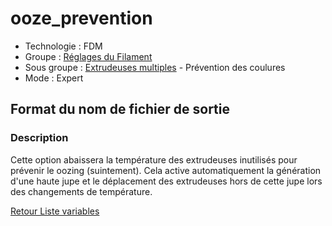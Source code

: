 # ooze_prevention

* Technologie : FDM
* Groupe : [Réglages du Filament](../filament_settings/filament_settings.md)
* Sous groupe : [Extrudeuses multiples](../print_settings/print_settings.md#extrudeuses-multiples) - Prévention des coulures
* Mode : Expert

## Format du nom de fichier de sortie

### Description

Cette option abaissera la température des extrudeuses inutilisés pour prévenir le oozing (suintement).
Cela active automatiquement la génération d'une haute jupe et le déplacement des extrudeuses hors de cette jupe lors des changements de température.

    
[Retour Liste variables](variable_list.md)